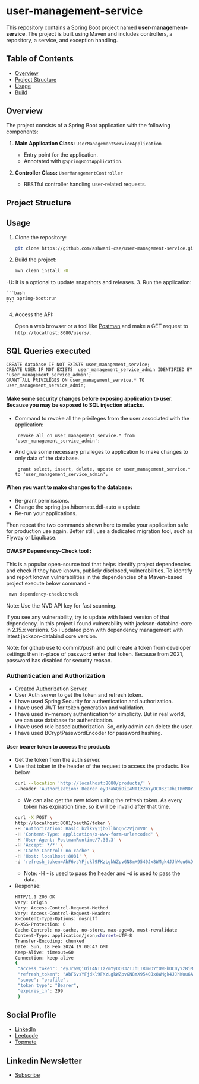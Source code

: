 # user-management-service

This repository contains a Spring Boot project named **user-management-service**. The project is built using Maven and includes controllers, a repository, a service, and exception handling.

## Table of Contents
- [Overview](#overview)
- [Project Structure](#project-structure)
- [Usage](#usage)
- [Build](#build)

## Overview

The project consists of a Spring Boot application with the following components:

1. **Main Application Class:** `UserManagementServiceApplication`
    - Entry point for the application.
    - Annotated with `@SpringBootApplication`.

2. **Controller Class:** `UserManagementController`
    - RESTful controller handling user-related requests.

## Project Structure


## Usage

1. Clone the repository:

    ```bash
    git clone https://github.com/ashwani-cse/user-management-service.git
    ```

2. Build the project:

    ```bash
    mvn clean install -U
    ```
-U: It is a optional to update snapshots and releases.
3. Run the application:

    ```bash
    mvn spring-boot:run
    ```

4. Access the API:

   Open a web browser or a tool like [Postman](https://www.postman.com/) and make a GET request to `http://localhost:8080/users/`.

## SQL Queries executed
```mysql
CREATE database IF NOT EXISTS user_management_service;
CREATE USER IF NOT EXISTS  user_management_service_admin IDENTIFIED BY 'user_management_service_admin';
GRANT ALL PRIVILEGES ON user_management_service.* TO user_management_service_admin;
```
#### Make some security changes before exposing application to user. Because you may be exposed to SQL injection attacks.
- Command to revoke all the privileges from the user associated with the application:
   ```mysql
    revoke all on user_management_service.* from 'user_management_service_admin';
    ```
- And give some necessary privileges to application to make changes to only data of the database.
   ```mysql
    grant select, insert, delete, update on user_management_service.* to 'user_management_service_admin';
    ```
#### When you want to make changes to the database:
-  Re-grant permissions.
- Change the spring.jpa.hibernate.ddl-auto =  update
- Re-run your applications.

Then repeat the two commands shown here to make your application safe for production use again. Better still, use a dedicated migration tool, such as Flyway or Liquibase.


#### OWASP Dependency-Check tool :
This is a popular open-source tool that helps identify project dependencies and check if they have known, publicly disclosed, vulnerabilities.
To identify and report known vulnerabilities in the dependencies of a Maven-based project execute below command -
   ```bash
    mvn dependency-check:check 
   ```
Note: Use the NVD API key for fast scanning.

If you see any vulnerability, try to update with latest version of that dependency.
In this project i found vulnerability with jackson-databind-core in 2.15.x versions.
So i updated pom with dependency management with latest jackson-databind core version.

Note: for github use to commit/push and pull
create a token from developer settings then in-place of password enter that token. Because from 2021, password has disabled for security reason.


### Authentication and Authorization
- Created Authorization Server.
- User Auth server to get the token and refresh token.
- I have used Spring Security for authentication and authorization.
- I have used JWT for token generation and validation.
- I have used in-memory authentication for simplicity. But in real world, we can use database for authentication.
- I have used role based authorization. So, only admin can delete the user.
- I have used BCryptPasswordEncoder for password hashing.

#### User bearer token to access the products
- Get the token from the auth server.
- Use that token in the header of the request to access the products. like below
   ```bash
  curl --location 'http://localhost:8080/products/' \
  --header 'Authorization: Bearer eyJraWQiOiI4NTIzZmYyOC03ZTJhLTRmNDYtOWFhOC0yYzBiMzE3ZjRmMWUiLCJhbGciOiJSUzI1NiJ9.eyJzdWIiOiJ1c2VyIiwiYXVkIjoib2lkYy1jbGllbnQiLCJuYmYiOjE3MDgyODI2NTgsInNjb3BlIjpbInByb2ZpbGUiXSwiaXNzIjoiaHR0cDovL2xvY2FsaG9zdDo4MDgxIiwiZXhwIjoxNzA4MjgyOTU4LCJpYXQiOjE3MDgyODI2NTgsImp0aSI6IjQ1NDVlYTQ5LWQxOWYtNDg1Mi05ZjRkLTgyZDQ2N2UyNzNjMiJ9.NDKn412YeoqbgwZnEXxF8ZVbT4hV4AUefKSVUM3TEQT71zir6zPhnViyzRxoeTIySt8HeaROxgKO5pz7NG3H-9aQz9WwLL9W991ki9f6kpcTOi7OJS9aLBsf7uAx7PW3Zpjtthwm7zEX9Z9MAZyEL4sV9Kp9EEyWAtmgN06zf3zBuCf1ChYAosqqRRpUMAU6t7Y0jXbfjOQ00D6Ej15xD9BhoIt51649XtoUOHeUyLOO9QXTlp-D4tKuwF9O7DoTHSJMV6gTe5A-dwhBlVcSlwfjZ-yE0VYjPuBsV_O-7aIS3qDwnE86bnzcSpWUS7UEycFknfwyV7zOgJCvH3WBRA' \
  ```
  - We can also get the new token using the refresh token. As every token has expiration time, so it will be invalid after that time.
   ```bash
  curl -X POST \
  http://localhost:8081/oauth2/token \
  -H 'Authorization: Basic b2lkYy1jbGllbnQ6c2VjcmV0' \
  -H 'Content-Type: application/x-www-form-urlencoded' \
  -H 'User-Agent: PostmanRuntime/7.36.3' \
  -H 'Accept: */*' \
  -H 'Cache-Control: no-cache' \
  -H 'Host: localhost:8081' \
  -d 'refresh_token=AbF6vsYFjdkl9FKzLgkWZpvGN8mX9540Jx8WMgk4JJhWou6ADMe2U_x8_HjxGGW_19cUoX_F-CR-5VhCxq-_AIPLtKTHZxwJTOeb8q9u5vtuz1KvILMiWRv52oykSXF4&grant_type=refresh_token'
    ```
    - Note: -H - is used to pass the header and -d is used to pass the data.
- Response: 
   ```bash
  HTTP/1.1 200 OK
  Vary: Origin
  Vary: Access-Control-Request-Method
  Vary: Access-Control-Request-Headers
  X-Content-Type-Options: nosniff
  X-XSS-Protection: 0
  Cache-Control: no-cache, no-store, max-age=0, must-revalidate
  Content-Type: application/json;charset=UTF-8
  Transfer-Encoding: chunked
  Date: Sun, 18 Feb 2024 19:00:47 GMT
  Keep-Alive: timeout=60
  Connection: keep-alive
  {
    "access_token": "eyJraWQiOiI4NTIzZmYyOC03ZTJhLTRmNDYtOWFhOC0yYzBiMzE3ZjRmMWUiLCJhbGciOiJSUzI1NiJ9.eyJzdWIiOiJ1c2VyIiwiYXVkIjoib2lkYy1jbGllbnQiLCJuYmYiOjE3MDgyODI4NDcsInNjb3BlIjpbInByb2ZpbGUiXSwiaXNzIjoiaHR0cDovL2xvY2FsaG9zdDo4MDgxIiwiZXhwIjoxNzA4MjgzMTQ3LCJpYXQiOjE3MDgyODI4NDcsImp0aSI6IjEyZjdkMzc3LTc3MTctNDQ2ZC1hOGE0LTAyOGY3NTI2N2ZhMyJ9.F5z_AC4BBJyFtTlzncFOdltoCZ8UoiQQ0M_-Yr3FU_3gWK6MlTJIDb8sGxMA1fiPEvREHMLrivnOeKNu82CaIeNGN6z45Zz5-iCXnxxsNK1gSn9Om4HpWF1eLubtXUS1T_VFGKXQ-IP3r_KFTV8tLwI6tVUWEU0i2TxfqinH835M07KA2WddxovQIiZ9x92NcX2oQBaZ9TC4z-yLJbd_uqRPfN4h5V1pcPHJeuOsDbH9Un4Oz1YjLdF7mI4ae6ThVWaui_p_c4N74SS16TTpYyTZIPmDqXn1Bpri4p4Q5FpNIlKtdcVexO6DOHiWnJOD6LHwC6jUPPHL-hJ8Q0CXgA",
    "refresh_token": "AbF6vsYFjdkl9FKzLgkWZpvGN8mX9540Jx8WMgk4JJhWou6ADMe2U_x8_HjxGGW_19cUoX_F-CR-5VhCxq-_AIPLtKTHZxwJTOeb8q9u5vtuz1KvILMiWRv52oykSXF4",
    "scope": "profile",
    "token_type": "Bearer",
    "expires_in": 299
    }
  ```

## Social Profile
- [LinkedIn](https://www.linkedin.com/in/ashwanicse/)
- [Leetcode](https://leetcode.com/ashwani__kumar/)
- [Topmate](https://topmate.io/ashwanikumar)
## Linkedin Newsletter
- [Subscribe](https://www.linkedin.com/newsletters/7084124970443767808/)
